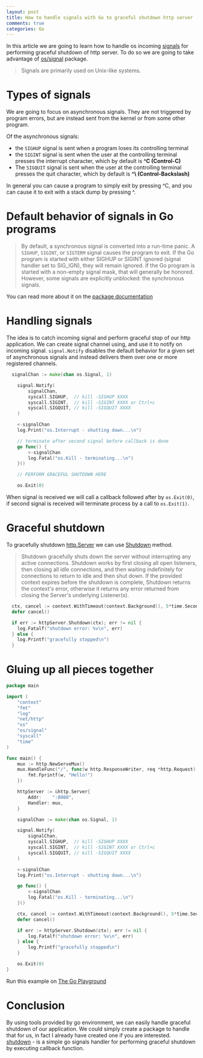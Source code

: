 ```yaml
---
layout: post
title: How to handle signals with Go to graceful shutdown http server
comments: true
categories: Go
---
```


In this article we are going to learn how to handle os incoming [signals](https://golang.org/pkg/os/signal) for performing graceful shutdown of http server. To do so we are going to take advantage of [os/signal](https://golang.org/pkg/os/signal) package.

> Signals are primarily used on Unix-like systems.

# Types of signals

We are going to focus on asynchronous signals. They are not triggered by program errors, but are instead sent from the kernel or from some other program.

Of the asynchronous signals:

- the `SIGHUP` signal is sent when a program loses its controlling terminal
- the `SIGINT` signal is sent when the user at the controlling terminal presses the interrupt character, which by default is **^C (Control-C)**
- The `SIGQUIT` signal is sent when the user at the controlling terminal presses the quit character, which by default is **^\ (Control-Backslash)**

In general you can cause a program to simply exit by pressing ^C, and you can cause it to exit with a stack dump by pressing ^\.

# Default behavior of signals in Go programs

> By default, a synchronous signal is converted into a run-time panic. A `SIGHUP`, `SIGINT`, or `SIGTERM` signal causes the program to exit.
If the Go program is started with either SIGHUP or SIGINT ignored (signal handler set to SIG_IGN), they will remain ignored.
If the Go program is started with a non-empty signal mask, that will generally be honored. However, some signals are explicitly unblocked: the synchronous signals.

You can read more about it on the [package documentation](https://golang.org/pkg/os/signal/#hdr-Default_behavior_of_signals_in_Go_programs)

# Handling signals

The idea is to catch incoming signal and perform graceful stop of our http application. We can create signal channel using, and use it to notify on incoming signal. `signal.Notify` disables the default behavior for a given set of asynchronous signals and instead delivers them over one or more registered channels.

```go
  signalChan := make(chan os.Signal, 1)

	signal.Notify(
		signalChan,
		syscall.SIGHUP,  // kill -SIGHUP XXXX
		syscall.SIGINT,  // kill -SIGINT XXXX or Ctrl+c
		syscall.SIGQUIT, // kill -SIGQUIT XXXX
	)

	<-signalChan
	log.Print("os.Interrupt - shutting down...\n")

	// terminate after second signal before callback is done
	go func() {
		<-signalChan
		log.Fatal("os.Kill - terminating...\n")
	}()

	// PERFORM GRACEFUL SHUTDOWN HERE

	os.Exit(0)
```

When signal is received we will call a callback followed after by `os.Exit(0)`, if second signal is received will terminate process by a call to `os.Exit(1)`.

# Graceful shutdown

To gracefully shutdown [http.Server](https://golang.org/pkg/net/http/#Server) we can use [Shutdown](https://golang.org/pkg/net/http/#Server.Shutdown) method.

> Shutdown gracefully shuts down the server without interrupting any active connections. Shutdown works by first closing all open listeners, then closing all idle connections, and then waiting indefinitely for connections to return to idle and then shut down. If the provided context expires before the shutdown is complete, Shutdown returns the context's error, otherwise it returns any error returned from closing the Server's underlying Listener(s).

```go
  ctx, cancel := context.WithTimeout(context.Background(), 5*time.Second)
  defer cancel()

  if err := httpServer.Shutdown(ctx); err != nil {
    log.Fatalf("shutdown error: %v\n", err)
  } else {
    log.Printf("gracefully stopped\n")
  }
```

# Gluing up all pieces together

```go
package main

import (
	"context"
	"fmt"
	"log"
	"net/http"
	"os"
	"os/signal"
	"syscall"
	"time"
)

func main() {
	mux := http.NewServeMux()
	mux.HandleFunc("/", func(w http.ResponseWriter, req *http.Request) {
		fmt.Fprintf(w, "Hello!")
	})

	httpServer := &http.Server{
		Addr:    ":8080",
		Handler: mux,
	}

	signalChan := make(chan os.Signal, 1)

	signal.Notify(
		signalChan,
		syscall.SIGHUP,  // kill -SIGHUP XXXX
		syscall.SIGINT,  // kill -SIGINT XXXX or Ctrl+c
		syscall.SIGQUIT, // kill -SIGQUIT XXXX
	)

	<-signalChan
	log.Print("os.Interrupt - shutting down...\n")

	go func() {
		<-signalChan
		log.Fatal("os.Kill - terminating...\n")
	}()

	ctx, cancel := context.WithTimeout(context.Background(), 5*time.Second)
	defer cancel()

	if err := httpServer.Shutdown(ctx); err != nil {
		log.Fatalf("shutdown error: %v\n", err)
	} else {
		log.Printf("gracefully stopped\n")
	}

	os.Exit(0)
}
```

Run this example on [The Go Playground](https://play.golang.org/p/Z-0ODPr170Q)

# Conclusion

By using tools provided by go environment, we can easily handle graceful shutdown of our application. We could simply create a package to handle that for us, in fact I already have created one if you are interested. [shutdown](https://github.com/vardius/shutdown) - is a simple go signals handler for performing graceful shutdown by executing callback function.

